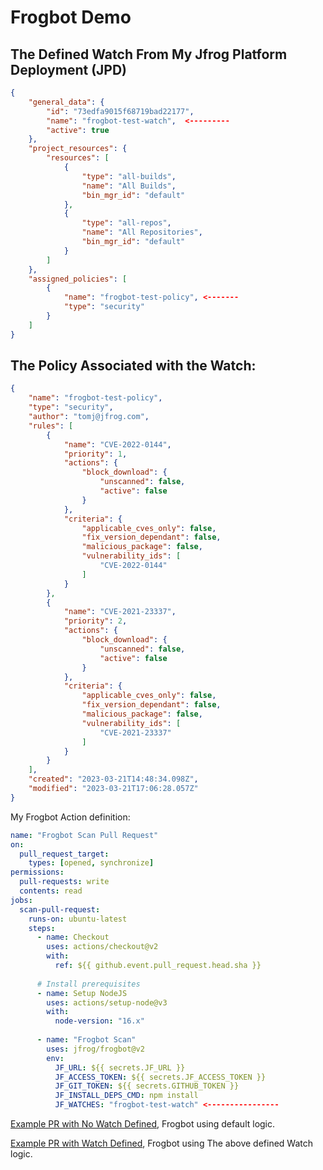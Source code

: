 # Frogbot Demo

## The Defined Watch From My Jfrog Platform Deployment (JPD)
```json
{
	"general_data": {
		"id": "73edfa9015f68719bad22177",
		"name": "frogbot-test-watch",  <---------
		"active": true
	},
	"project_resources": {
		"resources": [
			{
				"type": "all-builds",
				"name": "All Builds",
				"bin_mgr_id": "default"
			},
			{
				"type": "all-repos",
				"name": "All Repositories",
				"bin_mgr_id": "default"
			}
		]
	},
	"assigned_policies": [
		{
			"name": "frogbot-test-policy", <-------
			"type": "security"
		}
	]
}
```

## The Policy Associated with the Watch:
```json
{
	"name": "frogbot-test-policy",
	"type": "security",
	"author": "tomj@jfrog.com",
	"rules": [
		{
			"name": "CVE-2022-0144",
			"priority": 1,
			"actions": {
				"block_download": {
					"unscanned": false,
					"active": false
				}
			},
			"criteria": {
				"applicable_cves_only": false,
				"fix_version_dependant": false,
				"malicious_package": false,
				"vulnerability_ids": [
					"CVE-2022-0144"
				]
			}
		},
		{
			"name": "CVE-2021-23337",
			"priority": 2,
			"actions": {
				"block_download": {
					"unscanned": false,
					"active": false
				}
			},
			"criteria": {
				"applicable_cves_only": false,
				"fix_version_dependant": false,
				"malicious_package": false,
				"vulnerability_ids": [
					"CVE-2021-23337"
				]
			}
		}
	],
	"created": "2023-03-21T14:48:34.098Z",
	"modified": "2023-03-21T17:06:28.057Z"
}
```

My Frogbot Action definition:
```yaml
name: "Frogbot Scan Pull Request"  
on:  
  pull_request_target:  
    types: [opened, synchronize]  
permissions:  
  pull-requests: write  
  contents: read  
jobs:  
  scan-pull-request:  
    runs-on: ubuntu-latest  
    steps:  
      - name: Checkout  
        uses: actions/checkout@v2  
        with:  
          ref: ${{ github.event.pull_request.head.sha }}  
  
      # Install prerequisites  
      - name: Setup NodeJS  
        uses: actions/setup-node@v3  
        with:  
          node-version: "16.x"  
  
      - name: "Frogbot Scan"  
        uses: jfrog/frogbot@v2  
        env:  
          JF_URL: ${{ secrets.JF_URL }}  
          JF_ACCESS_TOKEN: ${{ secrets.JF_ACCESS_TOKEN }}  
          JF_GIT_TOKEN: ${{ secrets.GITHUB_TOKEN }}  
          JF_INSTALL_DEPS_CMD: npm install  
          JF_WATCHES: "frogbot-test-watch" <----------------
```

[Example PR with No Watch Defined](https://github.com/tomjfrog/frogbot-demo/pull/7), Frogbot using default logic.

[Example PR with Watch Defined](https://github.com/tomjfrog/frogbot-demo/pull/8), Frogbot using The above defined Watch logic.
